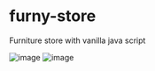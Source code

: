 # furny-store
Furniture store with vanilla java script


![image](https://user-images.githubusercontent.com/91044351/164339441-5db2b382-9efc-4bf6-a58b-524d696da366.png)
![image](https://user-images.githubusercontent.com/91044351/164339476-d249c8fb-ff4a-4f07-aa8e-5b95014333d0.png)
